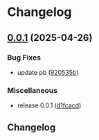 # Changelog

## [0.0.1](https://github.com/dastron/fullstack-pb/compare/v1.1.0...v0.0.1) (2025-04-26)


### Bug Fixes

* update pb ([920535b](https://github.com/dastron/fullstack-pb/commit/920535b316ffc28f016dac73a2367929483199ef))


### Miscellaneous

* release 0.0.1 ([d1fcacd](https://github.com/dastron/fullstack-pb/commit/d1fcacd68e74cafafc8b49dd46fe1e1ab6541da8))

## Changelog
